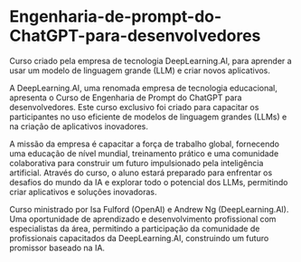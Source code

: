 # Engenharia-de-prompt-do-ChatGPT-para-desenvolvedores

Curso criado pela empresa de tecnologia DeepLearning.Al, para aprender a usar um modelo de linguagem grande (LLM) e criar novos
aplicativos.

A DeepLearning.AI, uma renomada empresa de tecnologia educacional, apresenta o Curso de Engenharia de Prompt do ChatGPT para desenvolvedores. Este curso exclusivo foi criado para capacitar os participantes no uso eficiente de modelos de linguagem grandes (LLMs) e na criação de aplicativos inovadores.

A missão da empresa é capacitar a força de trabalho global, fornecendo uma educação de nível mundial, treinamento prático e uma comunidade colaborativa para construir um futuro impulsionado pela inteligência artificial. Através do curso, o aluno estará preparado para enfrentar os desafios do mundo da IA e explorar todo o potencial dos LLMs, permitindo criar aplicativos e soluções inovadoras.

Curso ministrado por Isa Fulford (OpenAI) e Andrew Ng (DeepLearning.AI).
Uma oportunidade de aprendizado e desenvolvimento profissional com especialistas da área, permitindo a participação da comunidade de profissionais capacitados da DeepLearning.AI, construindo um futuro promissor baseado na IA. 
